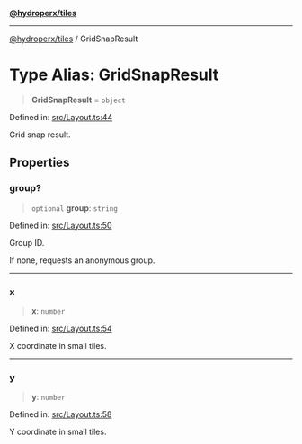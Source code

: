 [**@hydroperx/tiles**](../README.md)

***

[@hydroperx/tiles](../globals.md) / GridSnapResult

# Type Alias: GridSnapResult

> **GridSnapResult** = `object`

Defined in: [src/Layout.ts:44](https://github.com/hydroperx/tiles.js/blob/e7df361dc5db8534367a3ce46e0ae3185d9045cd/src/Layout.ts#L44)

Grid snap result.

## Properties

### group?

> `optional` **group**: `string`

Defined in: [src/Layout.ts:50](https://github.com/hydroperx/tiles.js/blob/e7df361dc5db8534367a3ce46e0ae3185d9045cd/src/Layout.ts#L50)

Group ID.

If none, requests an anonymous group.

***

### x

> **x**: `number`

Defined in: [src/Layout.ts:54](https://github.com/hydroperx/tiles.js/blob/e7df361dc5db8534367a3ce46e0ae3185d9045cd/src/Layout.ts#L54)

X coordinate in small tiles.

***

### y

> **y**: `number`

Defined in: [src/Layout.ts:58](https://github.com/hydroperx/tiles.js/blob/e7df361dc5db8534367a3ce46e0ae3185d9045cd/src/Layout.ts#L58)

Y coordinate in small tiles.
